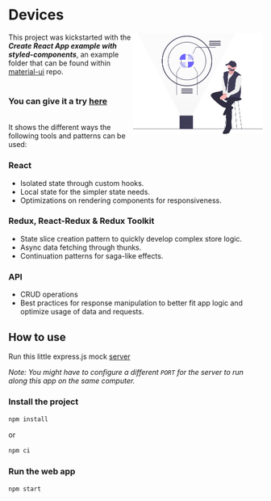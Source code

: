 # Devices

<img align="right" src="./src/assets/readmeLogo.svg" alt="Readme Logo" height="200" />

This project was kickstarted with the  ***Create React App example with styled-components***, an example folder that can be found within  [material-ui](https://github.com/mui-org/material-ui) repo.  
<br/>
### You can give it a try [**here**](https://devices.vercel.app/) 
<br/>
It shows the different ways the following tools and patterns can be used:

### React 
- Isolated state through custom hooks.
- Local state for the simpler state needs.
- Optimizations on rendering components for responsiveness. 
### Redux, React-Redux & Redux Toolkit
- State slice creation pattern to quickly develop complex store logic.
- Async data fetching through thunks.
- Continuation patterns for saga-like effects.
### API
- CRUD operations 
- Best practices for response manipulation to better fit app logic and optimize usage of data and requests.

## How to use

Run this little express.js mock [server](https://github.com/NinjaRMM/devicesTask_serverApp) 

*Note: You might have to configure a different ```PORT``` for the server to run along this app on the same computer.*  

### Install the project
```sh
npm install  
```
or 
```sh
npm ci 
```
### Run the web app
```sh
npm start
```

